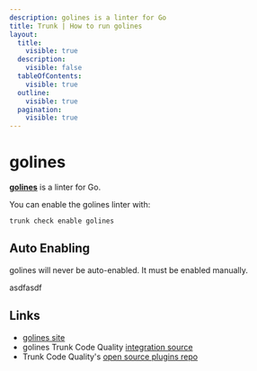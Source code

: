 ```yaml
---
description: golines is a linter for Go
title: Trunk | How to run golines
layout:
  title:
    visible: true
  description:
    visible: false
  tableOfContents:
    visible: true
  outline:
    visible: true
  pagination:
    visible: true
---
```


# golines

[**golines**](https://pkg.go.dev/github.com/segmentio/golines) is a linter for Go.

You can enable the golines linter with:

```shell
trunk check enable golines
```

## Auto Enabling

golines will never be auto-enabled. It must be enabled manually.






asdfasdf



## Links

- [golines site](https://pkg.go.dev/github.com/segmentio/golines)
- golines Trunk Code Quality [integration source](https://github.com/trunk-io/plugins/tree/main/linters/golines)
- Trunk Code Quality's [open source plugins repo](https://github.com/trunk-io/plugins/tree/main)
